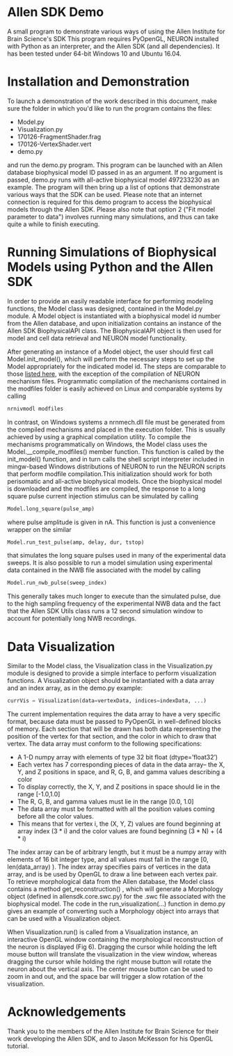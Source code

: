 # Allen SDK Demo
A small program to demonstrate various ways of using the Allen Institute for Brain Science's SDK
This program requires PyOpenGL, NEURON installed with Python as an interpreter, and the Allen SDK (and all
dependencies). It has been tested under 64-bit Windows 10 and Ubuntu 16.04.

# Installation and Demonstration
To launch a demonstration of the work described in this document, make sure the folder in which you'd like to run the program contains the files: 

* Model.py
* Visualization.py
* 170126-FragmentShader.frag
* 170126-VertexShader.vert
* demo.py

and run the demo.py program. This program can be launched with an Allen database biophysical model ID passed in as an argument. If no argument is passed, demo.py runs with all-active biophysical model 497233230 as an example. The program will then bring up a list of options that demonstrate various ways that the SDK can be used. Please note that an internet connection is required for this demo program to access the biophysical models through the Allen SDK. Please also note that option 2 ("Fit model parameter to data") involves running many simulations, and thus can take quite a while to finish executing.

# Running Simulations of Biophysical Models using Python and the Allen SDK
In order to provide an easily readable interface for performing modeling functions, the Model class was designed, contained in the Model.py module. A Model object is instantiated with a biophysical model id number from the Allen database, and upon initialization contains an instance of the Allen SDK BiophysicalAPI class. The BiophysicalAPI object is then used for model and cell data retrieval and NEURON model functionality.

After generating an instance of a Model object, the user should first call  Model.init_model(),  which will perform the necessary steps to set up the Model appropriately for the indicated model id. The steps are comparable to those [listed here](https://alleninstitute.github.io/AllenSDK/biophysical_models.html), with the exception of the compilation of NEURON mechanism files. Programmatic compilation of the mechanisms contained in the modfiles folder is easily achieved on Linux and comparable systems by calling
```Python
nrnivmodl modfiles
```
In contrast, on Windows systems a nrnmech.dll file must be generated from the compiled mechanisms and placed in the execution folder. This is usually achieved by using a graphical compilation utility. To compile the mechanisms programmatically on Windows, the Model class uses the Model.\_\_compile_modfiles() member function. This function is called by the init_model() function, and in turn calls the shell script interpreter included in mingw-based Windows distributions of NEURON to run the NEURON scripts that perform modfile compilation.This initialization should work for both perisomatic and all-active biophysical models. Once the biophysical
model is downloaded and the modfiles are compiled, the response to a long square pulse current injection stimulus can be simulated by calling
```Python
Model.long_square(pulse_amp)
```
where pulse amplitude is given in nA. This function is just a convenience wrapper on the similar
```Python
Model.run_test_pulse(amp, delay, dur, tstop)
```
that simulates the long square pulses used in many of the experimental data sweeps. It is also possible to
run a model simulation using experimental data contained in the NWB file associated with the model by
calling
```Python
Model.run_nwb_pulse(sweep_index)
```
This generally takes much longer to execute than the simulated pulse, due to the high sampling frequency
of the experimental NWB data and the fact that the Allen SDK Utils class runs a 12 second simulation
window to account for potentially long NWB recordings.

# Data Visualization
Similar to the Model class, the Visualization class in the Visualization.py module is designed to provide a simple interface to perform visualization functions. A Visualization object should be instantiated with a data array and an index array, as in the demo.py example:
```Python 
currVis = Visualization(data=vertexData, indices=indexData, ...)
```
The current implementation requires the data array to have a very specific format, because data must be passed to PyOpenGL in well-defined blocks of memory. Each section that will be drawn has both data representing the position of the vertex for that section, and the color in which to draw that vertex. The data array must conform to the following specifications:
* A 1-D numpy array with elements of type 32 bit float (dtype=’float32’)
* Each vertex has 7 corresponding pieces of data in the data array– the X, Y, and Z positions in space, and R, G, B, and gamma values describing a color
* To display correctly, the X, Y, and Z positions in space should lie in the range [-1.0,1.0]
* The R, G, B, and gamma values must lie in the range [0.0, 1.0]
* The data array must be formatted with all the position values coming before all the color values.
* This means that for vertex  i,  the (X, Y, Z) values are found beginning at array index (3 * i) and the color values are found beginning (3 * N) + (4 * i)

The index array can be of arbitrary length, but it must be a numpy array with elements of 16 bit integer type, and all values must fall in the range [0, len(data_array) ). The index array specifies pairs of vertices in the data array, and is be used by OpenGL to draw a line between each vertex pair. To retrieve morphological data from the Allen database, the Model class contains a method get_reconstruction() , which will generate a Morphology object (defined in allensdk.core.swc.py) for the .swc file associated with the biophysical model. The code in the  run_visualization(...) function in demo.py gives an example of converting such a Morphology object into arrays that can be used with a Visualization object.

When Visualization.run() is called from a Visualization instance, an interactive OpenGL window containing the morphological reconstruction of the neuron is displayed (Fig 6). Dragging the cursor while holding the left mouse button will translate the visualization in the view window, whereas dragging the cursor while holding the right mouse button will rotate the neuron about the vertical axis. The center mouse button can be used to zoom in and out, and the space bar will trigger a slow rotation of the visualization.

# Acknowledgements
Thank you to the members of the Allen Institute for Brain Science for their work developing the Allen SDK, and to Jason McKesson for his OpenGL tutorial.
